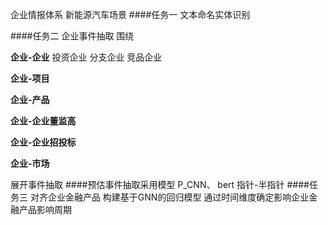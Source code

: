 企业情报体系 新能源汽车场景
####任务一 文本命名实体识别

####任务二 企业事件抽取
围绕 

**企业-企业** 
投资企业 分支企业 竞品企业

**企业-项目**
 
**企业-产品** 

**企业-企业董监高**

**企业-企业招投标**

**企业-市场**

展开事件抽取
####预估事件抽取采用模型
P_CNN、 bert 指针-半指针
####任务三 对齐企业金融产品 构建基于GNN的回归模型
通过时间维度确定影响企业金融产品影响周期